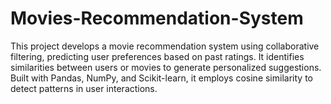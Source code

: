 # Movies-Recommendation-System
This project develops a movie recommendation system using collaborative filtering, predicting user preferences based on past ratings. It identifies similarities between users or movies to generate personalized suggestions. Built with Pandas, NumPy, and Scikit-learn, it employs cosine similarity to detect patterns in user interactions.
